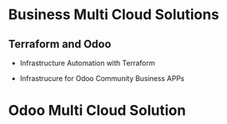 #  Business Multi Cloud Solutions


## Terraform and Odoo

- Infrastructure Automation with Terraform

- Infrastrucure for Odoo Community Business APPs




Odoo Multi Cloud Solution
=====
